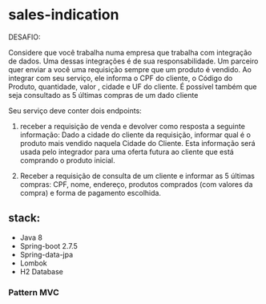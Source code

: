 # sales-indication


DESAFIO:

 Considere que você trabalha numa empresa que trabalha com integração de dados. Uma dessas integrações é de sua responsabilidade. Um parceiro quer enviar
a você uma requisição sempre que um produto é vendido. Ao integrar com seu serviço, ele informa o CPF do cliente, o Código do Produto, quantidade, valor , cidade e UF do cliente. É possível também que seja consultado as 5 últimas compras de um dado cliente

Seu serviço deve conter dois endpoints:

1) receber a requisição de venda e devolver como resposta a seguinte informação: Dado a cidade do cliente da requisição, informar qual é o produto mais vendido naquela Cidade do Cliente. Esta informação será usada pelo integrador para uma oferta futura ao cliente que está comprando o produto inicial.

2) Receber a requisição de consulta de um cliente e informar as 5 últimas compras: CPF, nome, endereço, produtos comprados (com valores da compra) e forma de pagamento escolhida.



## stack:
- Java 8
- Spring-boot 2.7.5
- Spring-data-jpa
- Lombok
- H2 Database


### Pattern MVC
